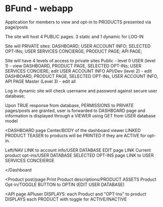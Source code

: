 # BFund - webapp
Application for members to view and opt-in to PRODUCTS presented via page/posts

The site will host 4 PUBLIC pages. 3 static and 1 dynamic for LOG-IN

Site will PRIVATE sites:
DASHBOARD;
USER ACCOUNT INFO;
SELECTED OPT-INs;
USER SERVICES CONCIERGE;
PRODUCT PAGE;
API PAGE;

Site will have 4 levels of access to private sites
Public - level 0
USER (level 1) - view DASHBOARD, PRODUCT PAGE, SELECTED OPT-INs; USER SERVICES CONCIERE; edit USER ACCOUNT INFO
API/Dev (level 2) - edit DASHBOARD, PRODUCT PAGE, SELECTED OPT-INs, USER ACCOUNT INFO, API PAGE
Master (Level 3) - edit all


Log in dynamic site will check username and password against secure user database;

Upon TRUE response from database, PERMISSIONS to PRIVATE pages/posts are granted, user is forwarded to DASHBOARD page and information is displayed through a VIEWER using GET from USER database model

<DASHBOARD page
Center/BODY of the dashboard viewer LINKED PRODUCT TEASER to products will be PRINTED if they are ACTIVE for opt-in.

Left/NAV 
LINK to account info/USER DATABASE EDIT page
LINK Current product opt-ins/USER DATABASE SELECTED OPT-INS page
LINK to USER SERVICES CONCEIERGE 

</Dashboard

<Product post/page
Print Product descriptions/PRODUCT ASSETS 
Product Opt-in/TOGGLE BUTTON to OPTIN (EDIT USER DATABASE)

<API page
APIuser DISPLAYS: each Product and "OPT-Ins" to product
DISPLAYS each PRODUCT with toggle for ACTIVE/INACTIVE

